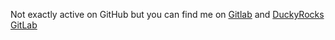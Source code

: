 Not exactly active on GitHub but you can find me on [Gitlab](https://gitlab.com/Romloader) and [DuckyRocks GitLab](https://git.ducky.rocks/Romloader)
